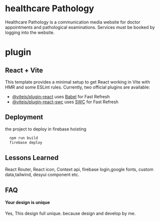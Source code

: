 # healthcare Pathology
Healthcare Pathology is a communication media website for doctor appointments and pathological examinations. Services must be booked by logging into the website.
# plugin 
## React + Vite
This template provides a minimal setup to get React working in Vite with HMR and some ESLint rules.
Currently, two official plugins are available:
- [@vitejs/plugin-react](https://github.com/vitejs/vite-plugin-react/blob/main/packages/plugin-react/README.md) uses [Babel](https://babeljs.io/) for Fast Refresh
- [@vitejs/plugin-react-swc](https://github.com/vitejs/vite-plugin-react-swc) uses [SWC](https://swc.rs/) for Fast Refresh

## Deployment
the project to deploy in firebase hoisting

```bash
  npm run build
  firebase deploy
```
## Lessons Learned

React Router, React icon, Context api, firebase login,google fonts, custom data,tailwind, desyui component etc.
## FAQ

#### Your design is unique
Yes, This design full unique. because design and develop by me.




 
 
